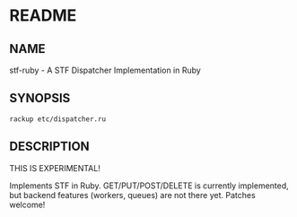 # README

## NAME

stf-ruby - A STF Dispatcher Implementation in Ruby

## SYNOPSIS

    rackup etc/dispatcher.ru

## DESCRIPTION

THIS IS EXPERIMENTAL!

Implements STF in Ruby. GET/PUT/POST/DELETE is currently implemented, but backend features (workers, queues) are not there yet. Patches welcome!